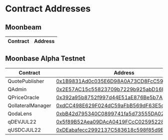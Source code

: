 # Contract Addresses

## Moonbeam

| Contract | Address |
| -------- | ------- |


## Moonbase Alpha Testnet

| Contract | Address |
| -------- | ------- |
| QuotePublisher | [0x1B9831Ad0c035E6D98A0A73CD8FcC59cd3D33b24](https://moonbase.moonscan.io/address/0x1B9831Ad0c035E6D98A0A73CD8FcC59cd3D33b24) |
| QAdmin | [0x2E57AC15c55823709b7229b925abD16E3800CEaD](https://moonbase.moonscan.io/address/0x2E57AC15c55823709b7229b925abD16E3800CEaD) |
| QPriceOracle | [0x392a95b8752f997d44E51aE876Be5b7AF1f4D634](https://moonbase.moonscan.io/address/0x392a95b8752f997d44E51aE876Be5b7AF1f4D634) |
| QollateralManager | [0xdCC498E629F024dC59aFbB569dF63E5d987A6DE3](https://moonbase.moonscan.io/address/0xdCC498E629F024dC59aFbB569dF63E5d987A6DE3) |
| QodaLens | [0xbB42d795340C0899741fa5d73555DA0278ECf56c](https://moonbase.moonscan.io/address/0xbB42d795340C0899741fa5d73555DA0278ECf56c) |
| qDEVJUL22 | [0x5f89B52Aea09DAcA0419FCcC02595228C0E65aD5](https://moonbase.moonscan.io/address/0x5f89B52Aea09DAcA0419FCcC02595228C0E65aD5) |
| qUSDCJUL22 | [0xDEabafecc2992137C583618c598f85d9E5695E0a](https://moonbase.moonscan.io/address/0xDEabafecc2992137C583618c598f85d9E5695E0a) |


